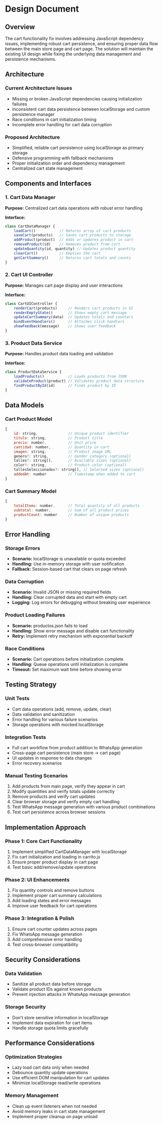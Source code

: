 # Design Document

## Overview

The cart functionality fix involves addressing JavaScript dependency issues, implementing robust cart persistence, and ensuring proper data flow between the main store page and cart page. The solution will maintain the existing UI design while fixing the underlying data management and persistence mechanisms.

## Architecture

### Current Architecture Issues
- Missing or broken JavaScript dependencies causing initialization failures
- Inconsistent cart data persistence between localStorage and custom persistence manager
- Race conditions in cart initialization timing
- Incomplete error handling for cart data corruption

### Proposed Architecture
- Simplified, reliable cart persistence using localStorage as primary storage
- Defensive programming with fallback mechanisms
- Proper initialization order and dependency management
- Centralized cart state management

## Components and Interfaces

### 1. Cart Data Manager
**Purpose:** Centralized cart data operations with robust error handling

**Interface:**
```javascript
class CartDataManager {
    loadCart()           // Returns array of cart products
    saveCart(products)   // Saves cart products to storage
    addProduct(product)  // Adds or updates product in cart
    removeProduct(id)    // Removes product from cart
    updateQuantity(id, quantity) // Updates product quantity
    clearCart()          // Empties the cart
    getCartSummary()     // Returns cart totals and counts
}
```

### 2. Cart UI Controller
**Purpose:** Manages cart page display and user interactions

**Interface:**
```javascript
class CartUIController {
    renderCart(products)     // Renders cart products in UI
    renderEmptyState()       // Shows empty cart message
    updateCartSummary(data)  // Updates totals and counters
    bindEventHandlers()      // Attaches click handlers
    showFeedback(message)    // Shows user feedback
}
```

### 3. Product Data Service
**Purpose:** Handles product data loading and validation

**Interface:**
```javascript
class ProductDataService {
    loadProducts()           // Loads products from JSON
    validateProduct(product) // Validates product data structure
    findProductById(id)      // Finds product by ID
}
```

## Data Models

### Cart Product Model
```javascript
{
    id: string,              // Unique product identifier
    titulo: string,          // Product title
    precio: number,          // Unit price
    cantidad: number,        // Quantity in cart
    imagen: string,          // Product image URL
    genero?: string,         // Gender category (optional)
    talles?: string[],       // Available sizes (optional)
    color?: string,          // Product color (optional)
    tallesSeleccionados?: string[], // Selected sizes (optional)
    addedAt: number          // Timestamp when added to cart
}
```

### Cart Summary Model
```javascript
{
    totalItems: number,      // Total quantity of all products
    subtotal: number,        // Sum of all product prices
    productCount: number     // Number of unique products
}
```

## Error Handling

### Storage Errors
- **Scenario:** localStorage is unavailable or quota exceeded
- **Handling:** Use in-memory storage with user notification
- **Fallback:** Session-based cart that clears on page refresh

### Data Corruption
- **Scenario:** Invalid JSON or missing required fields
- **Handling:** Clear corrupted data and start with empty cart
- **Logging:** Log errors for debugging without breaking user experience

### Product Loading Failures
- **Scenario:** productos.json fails to load
- **Handling:** Show error message and disable cart functionality
- **Retry:** Implement retry mechanism with exponential backoff

### Race Conditions
- **Scenario:** Cart operations before initialization complete
- **Handling:** Queue operations until initialization is complete
- **Timeout:** Set maximum wait time before showing error

## Testing Strategy

### Unit Tests
- Cart data operations (add, remove, update, clear)
- Data validation and sanitization
- Error handling for various failure scenarios
- Storage operations with mocked localStorage

### Integration Tests
- Full cart workflow from product addition to WhatsApp generation
- Cross-page cart persistence (main store → cart page)
- UI updates in response to data changes
- Error recovery scenarios

### Manual Testing Scenarios
1. Add products from main page, verify they appear in cart
2. Modify quantities and verify totals update correctly
3. Remove products and verify cart updates
4. Clear browser storage and verify empty cart handling
5. Test WhatsApp message generation with various product combinations
6. Test cart persistence across browser sessions

## Implementation Approach

### Phase 1: Core Cart Functionality
1. Implement simplified CartDataManager with localStorage
2. Fix cart initialization and loading in carrito.js
3. Ensure proper product display in cart page
4. Test basic add/remove/update operations

### Phase 2: UI Enhancements
1. Fix quantity controls and remove buttons
2. Implement proper cart summary calculations
3. Add loading states and error messages
4. Improve user feedback for cart operations

### Phase 3: Integration & Polish
1. Ensure cart counter updates across pages
2. Fix WhatsApp message generation
3. Add comprehensive error handling
4. Test cross-browser compatibility

## Security Considerations

### Data Validation
- Sanitize all product data before storage
- Validate product IDs against known products
- Prevent injection attacks in WhatsApp message generation

### Storage Security
- Don't store sensitive information in localStorage
- Implement data expiration for cart items
- Handle storage quota limits gracefully

## Performance Considerations

### Optimization Strategies
- Lazy load cart data only when needed
- Debounce quantity update operations
- Use efficient DOM manipulation for cart updates
- Minimize localStorage read/write operations

### Memory Management
- Clean up event listeners when not needed
- Avoid memory leaks in cart state management
- Implement proper cleanup on page unload